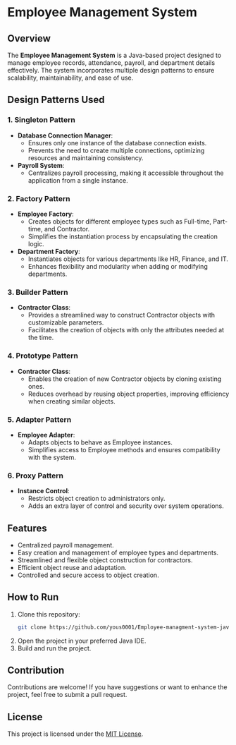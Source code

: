 # Employee Management System

## Overview
The **Employee Management System** is a Java-based project designed to manage employee records, attendance, payroll, and department details effectively. The system incorporates multiple design patterns to ensure scalability, maintainability, and ease of use.

## Design Patterns Used

### 1. Singleton Pattern
- **Database Connection Manager**:
  - Ensures only one instance of the database connection exists.
  - Prevents the need to create multiple connections, optimizing resources and maintaining consistency.
- **Payroll System**:
  - Centralizes payroll processing, making it accessible throughout the application from a single instance.

### 2. Factory Pattern
- **Employee Factory**:
  - Creates objects for different employee types such as Full-time, Part-time, and Contractor.
  - Simplifies the instantiation process by encapsulating the creation logic.
- **Department Factory**:
  - Instantiates objects for various departments like HR, Finance, and IT.
  - Enhances flexibility and modularity when adding or modifying departments.

### 3. Builder Pattern
- **Contractor Class**:
  - Provides a streamlined way to construct Contractor objects with customizable parameters.
  - Facilitates the creation of objects with only the attributes needed at the time.

### 4. Prototype Pattern
- **Contractor Class**:
  - Enables the creation of new Contractor objects by cloning existing ones.
  - Reduces overhead by reusing object properties, improving efficiency when creating similar objects.

### 5. Adapter Pattern
- **Employee Adapter**:
  - Adapts objects to behave as Employee instances.
  - Simplifies access to Employee methods and ensures compatibility with the system.

### 6. Proxy Pattern
- **Instance Control**:
  - Restricts object creation to administrators only.
  - Adds an extra layer of control and security over system operations.

## Features
- Centralized payroll management.
- Easy creation and management of employee types and departments.
- Streamlined and flexible object construction for contractors.
- Efficient object reuse and adaptation.
- Controlled and secure access to object creation.

## How to Run
1. Clone this repository:
   ```bash
   git clone https://github.com/yous0001/Employee-managment-system-java
   ```
2. Open the project in your preferred Java IDE.
3. Build and run the project.

## Contribution
Contributions are welcome! If you have suggestions or want to enhance the project, feel free to submit a pull request.

## License
This project is licensed under the [MIT License](LICENSE).

